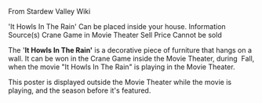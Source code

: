 From Stardew Valley Wiki

'It Howls In The Rain' Can be placed inside your house. Information Source(s) Crane Game in Movie Theater Sell Price Cannot be sold

The '**It Howls In The Rain'** is a decorative piece of furniture that hangs on a wall. It can be won in the Crane Game inside the Movie Theater, during  Fall, when the movie "It Howls In The Rain" is playing in the Movie Theater.

This poster is displayed outside the Movie Theater while the movie is playing, and the season before it's featured.